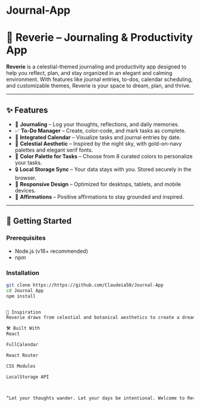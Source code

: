# Journal-App

# 🌙 Reverie – Journaling & Productivity App

**Reverie** is a celestial-themed journaling and productivity app designed to help you reflect, plan, and stay organized in an elegant and calming environment. With features like journal entries, to-dos, calendar scheduling, and customizable themes, Reverie is your space to dream, plan, and thrive.

---

## ✨ Features

- 📝 **Journaling** – Log your thoughts, reflections, and daily memories.
- ✅ **To-Do Manager** – Create, color-code, and mark tasks as complete.
- 📆 **Integrated Calendar** – Visualize tasks and journal entries by date.
- 🎨 **Celestial Aesthetic** – Inspired by the night sky, with gold-on-navy palettes and elegant serif fonts.
- 🌈 **Color Palette for Tasks** – Choose from 8 curated colors to personalize your tasks.
- 🔒 **Local Storage Sync** – Your data stays with you. Stored securely in the browser.
- 📱 **Responsive Design** – Optimized for desktops, tablets, and mobile devices.
- 🧘 **Affirmations** – Positive affirmations to stay grounded and inspired.

---

## 🚀 Getting Started

### Prerequisites

- Node.js (v16+ recommended)
- npm

### Installation

```bash
git clone https://https://github.com/Claudeia50/Journal-App
cd Journal App
npm install


🌟 Inspiration
Reverie draws from celestial and botanical aesthetics to create a dreamy and reflective experience. It’s not just about productivity – it’s about mindfulness and beauty.

🛠️ Built With
React

FullCalendar

React Router

CSS Modules

LocalStorage API



“Let your thoughts wander. Let your days be intentional. Welcome to Reverie.”
```
